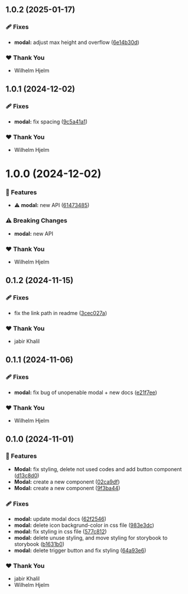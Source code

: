 ## 1.0.2 (2025-01-17)

### 🩹 Fixes

- **modal:** adjust max height and overflow ([6e14b30d](https://github.com/migrationsverket/midas/commit/6e14b30d))

### ❤️ Thank You

- Wilhelm Hjelm

## 1.0.1 (2024-12-02)

### 🩹 Fixes

- **modal:** fix spacing ([9c5a41a1](https://github.com/migrationsverket/midas/commit/9c5a41a1))

### ❤️  Thank You

- Wilhelm Hjelm

# 1.0.0 (2024-12-02)

### 🚀 Features

- ⚠️  **modal:** new API ([61473485](https://github.com/migrationsverket/midas/commit/61473485))

### ⚠️  Breaking Changes

- **modal:** new API

### ❤️  Thank You

- Wilhelm Hjelm

## 0.1.2 (2024-11-15)

### 🩹 Fixes

- fix the link path in readme ([3cec027a](https://github.com/migrationsverket/midas/commit/3cec027a))

### ❤️  Thank You

- jabir Khalil

## 0.1.1 (2024-11-06)

### 🩹 Fixes

- **modal:** fix bug of unopenable modal + new docs ([e21f7ee](https://github.com/migrationsverket/midas/commit/e21f7ee))

### ❤️  Thank You

- Wilhelm Hjelm

## 0.1.0 (2024-11-01)

### 🚀 Features

- **Modal:** fix styling, delete not used codes and add button component ([d13c8d0](https://github.com/migrationsverket/midas/commit/d13c8d0))
- **Modal:** create a new component ([02ca9df](https://github.com/migrationsverket/midas/commit/02ca9df))
- **Modal:** create a new component ([9f3ba44](https://github.com/migrationsverket/midas/commit/9f3ba44))

### 🩹 Fixes

- **modal:** update modal docs ([62f2546](https://github.com/migrationsverket/midas/commit/62f2546))
- **modal:** delete icon backgrund-color in css file ([983e3dc](https://github.com/migrationsverket/midas/commit/983e3dc))
- **modal:** fix styling in css file ([577c812](https://github.com/migrationsverket/midas/commit/577c812))
- **modal:** delete unuse styling, and move styling for storybook to storybook ([b1631b0](https://github.com/migrationsverket/midas/commit/b1631b0))
- **modal:** delete trigger button and fix styling ([64a93e6](https://github.com/migrationsverket/midas/commit/64a93e6))

### ❤️  Thank You

- jabir Khalil
- Wilhelm Hjelm